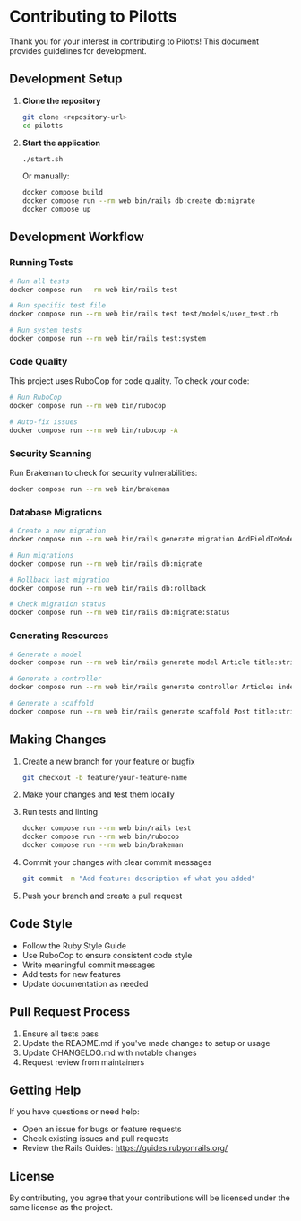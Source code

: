 # Contributing to Pilotts

Thank you for your interest in contributing to Pilotts! This document provides guidelines for development.

## Development Setup

1. **Clone the repository**
   ```bash
   git clone <repository-url>
   cd pilotts
   ```

2. **Start the application**
   ```bash
   ./start.sh
   ```
   Or manually:
   ```bash
   docker compose build
   docker compose run --rm web bin/rails db:create db:migrate
   docker compose up
   ```

## Development Workflow

### Running Tests

```bash
# Run all tests
docker compose run --rm web bin/rails test

# Run specific test file
docker compose run --rm web bin/rails test test/models/user_test.rb

# Run system tests
docker compose run --rm web bin/rails test:system
```

### Code Quality

This project uses RuboCop for code quality. To check your code:

```bash
# Run RuboCop
docker compose run --rm web bin/rubocop

# Auto-fix issues
docker compose run --rm web bin/rubocop -A
```

### Security Scanning

Run Brakeman to check for security vulnerabilities:

```bash
docker compose run --rm web bin/brakeman
```

### Database Migrations

```bash
# Create a new migration
docker compose run --rm web bin/rails generate migration AddFieldToModel field:type

# Run migrations
docker compose run --rm web bin/rails db:migrate

# Rollback last migration
docker compose run --rm web bin/rails db:rollback

# Check migration status
docker compose run --rm web bin/rails db:migrate:status
```

### Generating Resources

```bash
# Generate a model
docker compose run --rm web bin/rails generate model Article title:string body:text

# Generate a controller
docker compose run --rm web bin/rails generate controller Articles index show

# Generate a scaffold
docker compose run --rm web bin/rails generate scaffold Post title:string content:text
```

## Making Changes

1. Create a new branch for your feature or bugfix
   ```bash
   git checkout -b feature/your-feature-name
   ```

2. Make your changes and test them locally

3. Run tests and linting
   ```bash
   docker compose run --rm web bin/rails test
   docker compose run --rm web bin/rubocop
   docker compose run --rm web bin/brakeman
   ```

4. Commit your changes with clear commit messages
   ```bash
   git commit -m "Add feature: description of what you added"
   ```

5. Push your branch and create a pull request

## Code Style

- Follow the Ruby Style Guide
- Use RuboCop to ensure consistent code style
- Write meaningful commit messages
- Add tests for new features
- Update documentation as needed

## Pull Request Process

1. Ensure all tests pass
2. Update the README.md if you've made changes to setup or usage
3. Update CHANGELOG.md with notable changes
4. Request review from maintainers

## Getting Help

If you have questions or need help:
- Open an issue for bugs or feature requests
- Check existing issues and pull requests
- Review the Rails Guides: https://guides.rubyonrails.org/

## License

By contributing, you agree that your contributions will be licensed under the same license as the project.
